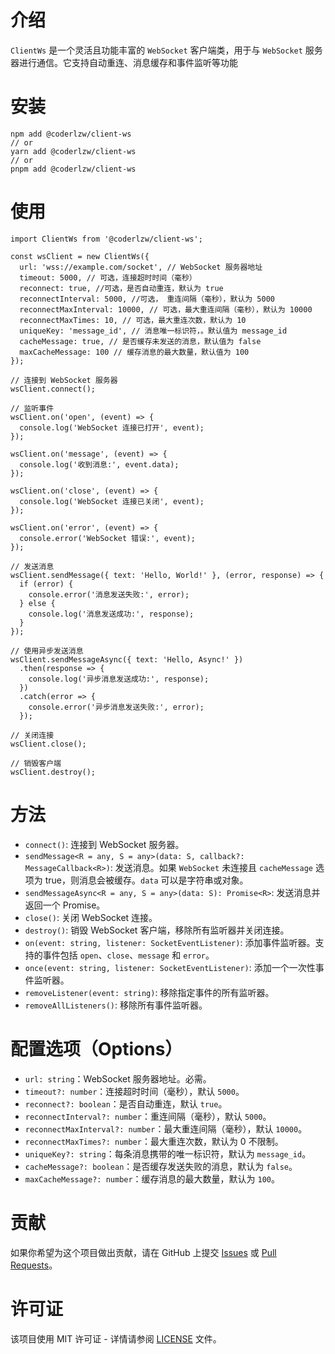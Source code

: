 # 介绍

`ClientWs` 是一个灵活且功能丰富的 `WebSocket` 客户端类，用于与 `WebSocket` 服务器进行通信。它支持自动重连、消息缓存和事件监听等功能

# 安装

```shell
npm add @coderlzw/client-ws
// or
yarn add @coderlzw/client-ws
// or
pnpm add @coderlzw/client-ws
```

# 使用

```shell
import ClientWs from '@coderlzw/client-ws';

const wsClient = new ClientWs({
  url: 'wss://example.com/socket', // WebSocket 服务器地址
  timeout: 5000, // 可选，连接超时时间（毫秒）
  reconnect: true, //可选，是否自动重连，默认为 true
  reconnectInterval: 5000, //可选， 重连间隔（毫秒），默认为 5000
  reconnectMaxInterval: 10000, // 可选，最大重连间隔（毫秒），默认为 10000
  reconnectMaxTimes: 10, // 可选，最大重连次数，默认为 10
  uniqueKey: 'message_id', // 消息唯一标识符，。默认值为 message_id
  cacheMessage: true, // 是否缓存未发送的消息，默认值为 false
  maxCacheMessage: 100 // 缓存消息的最大数量，默认值为 100
});

// 连接到 WebSocket 服务器
wsClient.connect();

// 监听事件
wsClient.on('open', (event) => {
  console.log('WebSocket 连接已打开', event);
});

wsClient.on('message', (event) => {
  console.log('收到消息:', event.data);
});

wsClient.on('close', (event) => {
  console.log('WebSocket 连接已关闭', event);
});

wsClient.on('error', (event) => {
  console.error('WebSocket 错误:', event);
});

// 发送消息
wsClient.sendMessage({ text: 'Hello, World!' }, (error, response) => {
  if (error) {
    console.error('消息发送失败:', error);
  } else {
    console.log('消息发送成功:', response);
  }
});

// 使用异步发送消息
wsClient.sendMessageAsync({ text: 'Hello, Async!' })
  .then(response => {
    console.log('异步消息发送成功:', response);
  })
  .catch(error => {
    console.error('异步消息发送失败:', error);
  });

// 关闭连接
wsClient.close();

// 销毁客户端
wsClient.destroy();
```

# 方法

- `connect()`: 连接到 WebSocket 服务器。
- `sendMessage<R = any, S = any>(data: S, callback?: MessageCallback<R>)`: 发送消息。如果 `WebSocket` 未连接且
  `cacheMessage`
  选项为 true，则消息会被缓存。`data` 可以是字符串或对象。
- `sendMessageAsync<R = any, S = any>(data: S): Promise<R>`: 发送消息并返回一个 Promise。
- `close()`: 关闭 WebSocket 连接。
- `destroy()`: 销毁 WebSocket 客户端，移除所有监听器并关闭连接。
- `on(event: string, listener: SocketEventListener)`: 添加事件监听器。支持的事件包括 `open`、`close`、`message` 和 `error`。
- `once(event: string, listener: SocketEventListener)`: 添加一个一次性事件监听器。
- `removeListener(event: string)`: 移除指定事件的所有监听器。
- `removeAllListeners()`: 移除所有事件监听器。

# 配置选项（Options）

- `url: string`：WebSocket 服务器地址。必需。
- `timeout?: number`：连接超时时间（毫秒），默认 `5000`。
- `reconnect?: boolean`：是否自动重连，默认 `true`。
- `reconnectInterval?: number`：重连间隔（毫秒），默认 `5000`。
- `reconnectMaxInterval?: number`：最大重连间隔（毫秒），默认 `10000`。
- `reconnectMaxTimes?: number`：最大重连次数，默认为 0 不限制。
- `uniqueKey?: string`：每条消息携带的唯一标识符，默认为 `message_id`。
- `cacheMessage?: boolean`：是否缓存发送失败的消息，默认为 `false`。
- `maxCacheMessage?: number`：缓存消息的最大数量，默认为 `100`。

# 贡献

如果你希望为这个项目做出贡献，请在 GitHub 上提交 [Issues](https://github.com/coderlzw-cn/client-ws/issues)
或 [Pull Requests](https://github.com/coderlzw-cn/client-ws/pulls)。

# 许可证

该项目使用 MIT 许可证 - 详情请参阅 [LICENSE](https://github.com/coderlzw-cn/client-ws/blob/main/LICENSE) 文件。